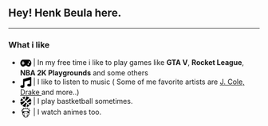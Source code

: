 ## Hey! Henk Beula here.
***

### What i like
- <img src="icons/gamepad.svg" width="22px" height="22px" align="center"/>   | In my free time i like to play games like **GTA V**, **Rocket League**, **NBA 2K Playgrounds** and some others
- <img src="icons/music.svg" width="22px" height="22px" align="center"/>   | I like to listen to music ( Some of me favorite artists are <a href="https://en.wikipedia.org/wiki/J._Cole"> J. Cole, </a> <a href="https://en.wikipedia.org/wiki/Drake_(musician)"> Drake  </a> and more..)
- <img src="icons/basketball-ball.svg" width="22px" height="22px" align="center"/>   | I play bastketball sometimes.
- <img src="icons/naruto.svg" width="22px" height="22px" align="center"/>   | I watch animes too.

